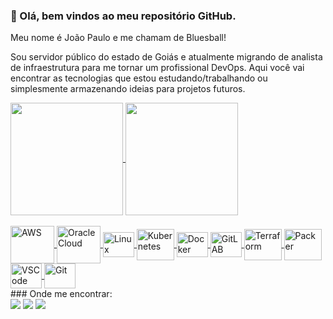 ### 👋 Olá, bem vindos ao meu repositório GitHub.
Meu nome é João Paulo e me chamam de Bluesball!

Sou servidor público do estado de Goiás e atualmente migrando de analista de infraestrutura para me tornar um profissional DevOps.
Aqui você vai encontrar as tecnologias que estou estudando/trabalhando ou simplesmente armazenando ideias para projetos futuros.


<div align="display: inline_block">
  <a href="https://github.com/bluesball/">
  <img align="center" height="180em" src="https://github-readme-stats.vercel.app/api?username=bluesball&show_icons=true&theme=chartreuse-dark&include_all_commits=true&count_private=true"/>
  <img align="center" height="180em" src="https://github-readme-stats.vercel.app/api/top-langs/?username=bluesball&show_icons=true&langs_count=7&theme=chartreuse-dark"/>
</div>
<div style="display: inline_block"><br>
  <img align="center" alt="AWS" height="60" width="70" src="https://cdn.jsdelivr.net/gh/devicons/devicon/icons/amazonwebservices/amazonwebservices-original-wordmark.svg">
  <img align="center" alt="Oracle Cloud" height="60" width="70" src="https://cdn.jsdelivr.net/gh/devicons/devicon/icons/oracle/oracle-original.svg">
  <img align="center" alt="Linux" height="40" width="50" src="https://cdn.jsdelivr.net/gh/devicons/devicon/icons/linux/linux-original.svg">
  <img align="center" alt="Kubernetes" height="50" width="60" src="https://cdn.jsdelivr.net/gh/devicons/devicon/icons/kubernetes/kubernetes-plain-wordmark.svg">
  <img align="center" alt="Docker" height="40" width="50" src="https://cdn.jsdelivr.net/gh/devicons/devicon/icons/docker/docker-original-wordmark.svg">
  <img align="center" alt="GitLAB" height="40" width="50" src="https://cdn.jsdelivr.net/gh/devicons/devicon/icons/gitlab/gitlab-original-wordmark.svg">
  <img align="center" alt="Terraform" height="50" width="60" src="https://www.vectorlogo.zone/logos/terraformio/terraformio-ar21.svg">   
  <img align="center" alt="Packer" height="50" width="60" src="https://cdn.jsdelivr.net/gh/devicons/devicon/icons/packer/packer-original-wordmark.svg">
  <img align="center" alt="VSCode" height="40" width="50" src="https://cdn.jsdelivr.net/gh/devicons/devicon/icons/visualstudio/visualstudio-plain.svg">
  <img align="center" alt="Git" height="40" width="50" src="https://cdn.jsdelivr.net/gh/devicons/devicon/icons/git/git-plain-wordmark.svg">   
  </a>
</div>
### Onde me encontrar:
<div> 
 <a href = "mailto:bluesball@gmail.com"><img src="https://img.shields.io/badge/Gmail-D14836?style=for-the-badge&logo=gmail&logoColor=white" target="_blank"></a>
 <a href="https://www.linkedin.com/in/joaopauloscosta"><img src="https://img.shields.io/badge/-LinkedIn-%230077B5?style=for-the-badge&logo=linkedin&logoColor=white" target="_blank"></a>
<a href="https://twitter.com/Bluesball02"><img src="https://img.shields.io/badge/Twitter-1DA1F2?style=for-the-badge&logo=twitter&logoColor=white" target="_blank"></a>

</div>
